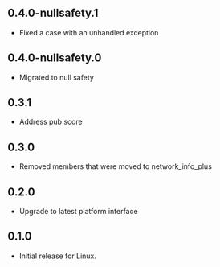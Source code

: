 ## 0.4.0-nullsafety.1

- Fixed a case with an unhandled exception

## 0.4.0-nullsafety.0

- Migrated to null safety

## 0.3.1

- Address pub score

## 0.3.0

- Removed members that were moved to network_info_plus

## 0.2.0

* Upgrade to latest platform interface

## 0.1.0

* Initial release for Linux.
